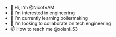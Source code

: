- 👋 Hi, I’m @NicofxAM
- 👀 I’m interested in engineering 
- 🌱 I’m currently learning boilermaking 
- 💞️ I’m looking to collaborate on tech engineering 
- 📫 How to reach me @xolani_53

<!---
NicofxAM/NicofxAM is a ✨ special ✨ repository because its `README.md` (this file) appears on your GitHub profile.
You can click the Preview link to take a look at your changes.
--->

